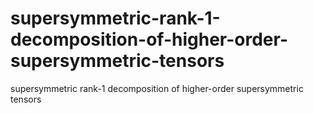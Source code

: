 # supersymmetric-rank-1-decomposition-of-higher-order-supersymmetric-tensors
supersymmetric rank-1 decomposition of higher-order supersymmetric tensors
